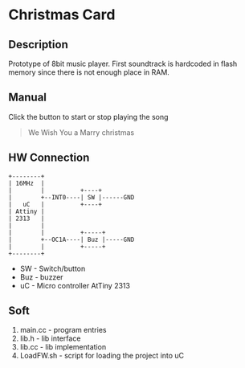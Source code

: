# Christmas Card
## Description

Prototype of 8bit music player. 
First soundtrack is hardcoded in flash memory since there is not enough place in RAM.

## Manual
Click the button to start or stop playing the song 
> We Wish You a Marry christmas 

## HW Connection
```textmate
+--------+
| 16MHz  |
|        |          +----+
|        +--INT0----| SW |------GND
|   uC   |          +----+
| Attiny |
| 2313   |
|        |
|        |          +-----+
|        +--OC1A----| Buz |-----GND
|        |          +-----+
+--------+
```
 * SW - Switch/button 
 * Buz - buzzer
 * uC - Micro controller AtTiny 2313
 
 ## Soft
 1. main.cc - program entries
 2. lib.h - lib interface
 3. lib.cc - lib implementation
 4. LoadFW.sh - script for loading the project into uC 